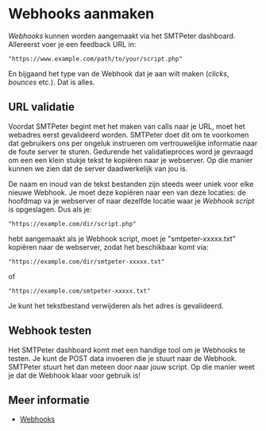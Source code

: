 # Webhooks aanmaken

*Webhooks* kunnen worden aangemaakt via het SMTPeter dashboard.
Allereerst voer je een feedback URL in:

```text
"https://www.example.com/path/to/your/script.php"
```
En bijgaand het type van de Webhook dat je aan wilt maken (*clicks*, *bounces* etc.).
Dat is alles.

## URL validatie

Voordat SMTPeter begint met het maken van calls naar je URL, moet het
webadres eerst gevalideerd worden. SMTPeter doet dit om te voorkomen dat 
gebruikers ons per ongeluk instrueren om vertrouwelijke informatie naar
de foute server te sturen. Gedurende het validatieproces word je gevraagd
om een een klein stukje tekst te kopiëren naar je webserver. Op die manier
kunnen we zien dat de server daadwerkelijk van jou is.

De naam en inoud van de tekst bestanden zijn steeds weer uniek voor elke
nieuwe Webhook. Je moet deze kopiëren naar een van deze locaties:
de hoofdmap va je webserver of naar dezelfde locatie waar je *Webhook script*
is opgeslagen. Dus als je:

```text
"https://example.com/dir/script.php"
```
hebt aangemaakt als je Webhook script, moet je "smtpeter-xxxxx.txt" kopiëren naar de webserver,
zodat het beschikbaar komt via:

```text
"https://example.com/dir/smtpeter-xxxxx.txt"
```

of 

```text
"https://example.com/smtpeter-xxxxx.txt"
```

Je kunt het tekstbestand verwijderen als het adres is gevalideerd.

## Webhook testen

Het SMTPeter dashboard komt met een handige tool om je Webhooks te
testen. Je kunt de POST data invoeren die je stuurt naar de Webhook. 
SMTPeter stuurt het dan meteen door naar jouw script. Op die manier weet je 
dat de Webhook klaar voor gebruik is!

## Meer informatie

* [Webhooks](./webhooks)
